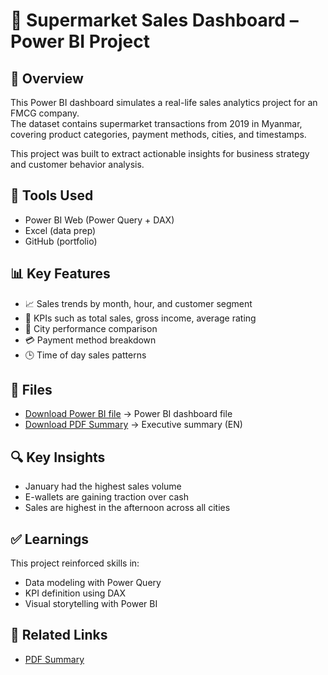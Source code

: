 # 🛒 Supermarket Sales Dashboard – Power BI Project

## 📘 Overview

This Power BI dashboard simulates a real-life sales analytics project for an FMCG company.  
The dataset contains supermarket transactions from 2019 in Myanmar, covering product categories, payment methods, cities, and timestamps.

This project was built to extract actionable insights for business strategy and customer behavior analysis.

## 🧰 Tools Used

- Power BI Web (Power Query + DAX)
- Excel (data prep)
- GitHub (portfolio)

## 📊 Key Features

- 📈 Sales trends by month, hour, and customer segment
- 🧾 KPIs such as total sales, gross income, average rating
- 📍 City performance comparison
- 💳 Payment method breakdown
- 🕒 Time of day sales patterns

## 📄 Files

- [Download Power BI file](Proyecto_3_BI(2).pbix) → Power BI dashboard file
- [Download PDF Summary](Supermarket_Sales_Dashboard_Summary.pdf) → Executive summary (EN)

## 🔍 Key Insights

- January had the highest sales volume
- E-wallets are gaining traction over cash
- Sales are highest in the afternoon across all cities

## ✅ Learnings

This project reinforced skills in:
- Data modeling with Power Query
- KPI definition using DAX
- Visual storytelling with Power BI

## 🔗 Related Links

- [PDF Summary](Supermarket_Sales_Dashboard_Summary.pdf)
